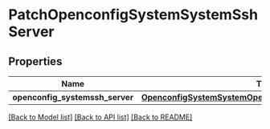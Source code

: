 # PatchOpenconfigSystemSystemSshServer

## Properties
Name | Type | Description | Notes
------------ | ------------- | ------------- | -------------
**openconfig_systemssh_server** | [**OpenconfigSystemSystemOpenconfigsystemsystemSshserver**](OpenconfigSystemSystemOpenconfigsystemsystemSshserver.md) |  | [optional] 

[[Back to Model list]](../README.md#documentation-for-models) [[Back to API list]](../README.md#documentation-for-api-endpoints) [[Back to README]](../README.md)


